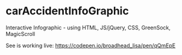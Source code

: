# carAccidentInfoGraphic
Interactive Infographic - using HTML, JS/jQuery, CSS, GreenSock, MagicScroll

See is working live: https://codepen.io/broadhead_lisa/pen/qQmEpE
